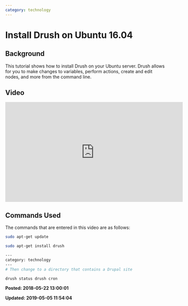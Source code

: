 ```yaml
---
category: technology
---
```

# Install Drush on Ubuntu 16.04

## Background

This tutorial shows how to install Drush on your Ubuntu server. Drush allows for you to make changes to variables, perform actions, create and edit nodes, and more from the command line. 

## Video 

<iframe width="560" height="315" src="https://www.youtube.com/embed/U7oBoHA27Cg" frameborder="0" allow="autoplay; encrypted-media" allowfullscreen></iframe> 

## Commands Used 

The commands that are entered in this video are as follows:
```bash
sudo apt-get update

sudo apt-get install drush

---
category: technology
---
# Then change to a directory that contains a Drupal site

drush status drush cron
```

**Posted: 2018-05-22 13:00:01** 

**Updated: 2019-05-05 11:54:04** 

